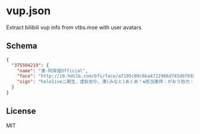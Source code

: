 # vup.json

Extract bilibili vup info from vtbs.moe with user avatars

## Schema

```json
{
  "375504219": {
    "name": "湊-阿库娅Official",
    "face": "http://i0.hdslb.com/bfs/face/a7195c09c6ba4722966d745d6f692035d3fe4d95.jpg",
    "sign": "holoIive二期生、虚拟女仆、湊(みなと)あくあ！❖担当画师：がおう协力：湊阿库娅字幕组。商务合作与问题反馈请私信"
  }
}
```

## License

MIT

